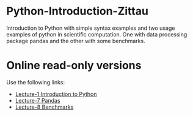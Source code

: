 Python-Introduction-Zittau
==========================

Introduction to Python with simple syntax examples and two usage examples of python in scientific computation. One with data processing package pandas and the other with some benchmarks.

Online read-only versions
=========================

Use the following links:

* [Lecture-1 Introduction to Python](http://nbviewer.ipython.org/urls/raw.github.com/PoeticCapybara/Python-Introduction-Zittau/master/Lecture-1-Introduction-to-Python.ipynb)
* [Lecture-7 Pandas](http://nbviewer.ipython.org/urls/raw.github.com/PoeticCapybara/Python-Introduction-Zittau/master/Lecture-7-Pandas.ipynb)
* [Lecture-8 Benchmarks](http://nbviewer.ipython.org/urls/raw.github.com/PoeticCapybara/Python-Introduction-Zittau/master/Lecture-8-Benchmarks.ipynb)
